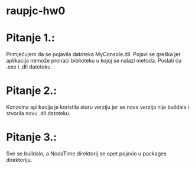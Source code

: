 # raupjc-hw0
# Pitanje 1.:
Primjećujem da se pojavila datoteka MyConsole.dll. Pojavi se greška jer aplikacija nemože pronaći biblioteku u kojoj se nalazi metoda. Poslati ću .exe i .dll datoteku.
# Pitanje 2.:
Konzolna aplikacija je koristila staru verziju jer se nova verzija nije buildala i stvorila novu .dll datoteku.
# Pitanje 3.:
Sve se buildalo, a NodaTime direktorij se opet pojavio u packages direktoriju.
